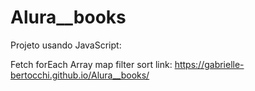 # Alura__books

Projeto usando JavaScript:

Fetch
forEach
Array
map
filter
sort
link: https://gabrielle-bertocchi.github.io/Alura__books/
